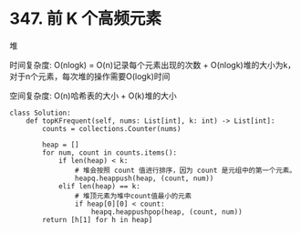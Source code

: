 # 347. 前 K 个高频元素

堆

时间复杂度: O(nlogk) = O(n)记录每个元素出现的次数 + O(nlogk)堆的大小为k，对于n个元素，每次堆的操作需要O(logk)时间

空间复杂度: O(n)哈希表的大小 + O(k)堆的大小

```python3
class Solution:
    def topKFrequent(self, nums: List[int], k: int) -> List[int]:
        counts = collections.Counter(nums)

        heap = []
        for num, count in counts.items():
            if len(heap) < k:
                # 堆会按照 count 值进行排序，因为 count 是元组中的第一个元素。
                heapq.heappush(heap, (count, num))
            elif len(heap) == k:
                # 堆顶元素为堆中count值最小的元素
                if heap[0][0] < count:
                    heapq.heappushpop(heap, (count, num))
        return [h[1] for h in heap]
```
